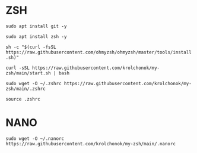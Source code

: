 # ZSH
`sudo apt install git -y`

`sudo apt install zsh -y`

`sh -c "$(curl -fsSL https://raw.githubusercontent.com/ohmyzsh/ohmyzsh/master/tools/install.sh)"`

`curl -sSL https://raw.githubusercontent.com/krolchonok/my-zsh/main/start.sh | bash`

`sudo wget -O ~/.zshrc https://raw.githubusercontent.com/krolchonok/my-zsh/main/.zshrc`

`source .zshrc`
# NANO
`sudo wget -O ~/.nanorc https://raw.githubusercontent.com/krolchonok/my-zsh/main/.nanorc`
